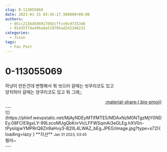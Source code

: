 ```yaml
---
slug: 0-113055069
date: 2023-01-31 03:45:27.508000+09:00
authors:
  - 05cc213bd586917d92cffce9c97253d8
  - 01435f74a49ba8a519705ad242348232
categories:
  - Jisun
tags:
  - Fan Post
---
```


# 0-113055069

<div class="post-container" markdown="1">
<div class="content-container md-sidebar__scrollwrap" markdown="1">

하냥이 만든건데 변형해서 뭐 씻으러 갈때는 씻쿠리코도 있고<br>양치하러 갈때는 양쿠리코도 있고 뭐 그래;;

</div>
</div>

<div style="text-align: right;" markdown="1">
<a href="https://weverse.io/fromis9/fanpost/0-113055069" style="text-align: right;">:material-share:{.big-emoji}</a>
</div>
---

<div class="comments-container md-sidebar__scrollwrap" markdown="1">
<div class="comment" markdown="1">
<div class='id-container' markdown="1">
![](https://phinf.wevpstatic.net/MjAyNDEyMTlfMTE5/MDAxNzM0NTgzMjY0NDEy.08FClE9gxLY-99LscoMUgQbKnrVicLFFWSqmAi3eGLEg.hXV0n-tPyoIqjwYMPRrQ8Zn9aHvy3-B2llL4LWAZ_bEg.JPEG/image.jpg?type=s72){ loading=lazy }
**<span class="artist">지선</span>** <small>Jan 31 2023, 03:45</small><br>
</div>
<div class='comment-body' markdown="1">
뭥미~
</div>
</div>
</div>
---
